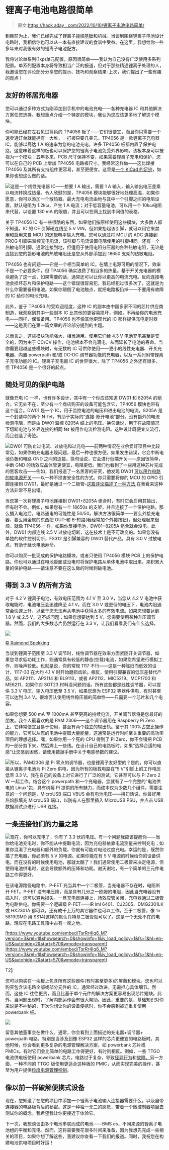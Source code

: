 # 锂离子电池电路很简单

> 原文:[https://hack aday . com/2022/10/10/锂离子电池电路简单/](https://hackaday.com/2022/10/10/lithium-ion-battery-circuitry-is-simple/)

到目前为止，我们已经完成了锂离子[操控基础](https://hackaday.com/2022/09/06/lithium-ion-batteries-are-your-friends/)和机械。当谈到围绕锂离子电池设计电路时，我相信你也可以从一本有直接建议的食谱中受益。在这里，我想给你一些多年来对我很有效的锂离子电池配方。

我将讨论单系列(1xp)单元配置，原因很简单——我认为自己没有广泛使用多系列配置。单系列配置本身将导致相当广泛的报道，但对于那些精通锂离子处理的人，我邀请您在评论部分分享您的提示、技巧和观察结果-上次，我们提出了一些有趣的观点！

## 友好的邻居充电器

您可以通过多种方式为刚添加到手机中的电池充电——各种充电器 IC 和其他解决方案任您选择。我想重点介绍一个特定的模块，我认为您应该更多地了解这个模块。

你可能已经在左右见过蓝色的 TP4056 板了——它们很便宜，而且你只需要一个速卖通订单就能拥有一大堆，一打板只要几美元。TP4056 是一款锂离子充电器 IC，能够以高达 1 A 的速率为您的电池充电。许多 TP4056 板都内置了保护电路，这意味着这样的板也可以保护您的锂离子电池免受外界影响。该板本身可以被视为一个模块；五年多来，PCB 尺寸保持不变，如果需要锂离子充电和保护，您可以在自己的 PCB 上增加 TP4056 电路板尺寸。我经常这样做——这比焊接 TP4056 及其所有支持组件更容易，甚至更便宜。这里是[一个 KiCad 的足迹](https://github.com/ZeroPhone/ZeroPhone-PCBs/blob/master/back_pcb/libs/footprints.pretty/TP4056_BREAKOUT.kicad_mod)，如果你也想这么做的话。

![](../Images/2acd821fab8324d8dda691e85257443f.png)这是一个线性充电器 IC——想要 1 A 输出，需要 1 A 输入，输入输出电压差乘以电流转换成热量。令人欣慰的是，TP4056 模块能够很好地处理高温，如果你愿意，你可以添加一个散热器。最大充电电流由地与其中一个引脚之间的电阻设置，默认电阻为 1.2kω，产生 1 A 电流；对于低容量电池，可以用一个 10kω电阻来代替，以设置 130 mA 的限值，并且可以在网上找到中间值的表格。

关于 TP4056 IC 有一些很酷的东西，如果他们按原样使用这些模块，大多数人都不知道。IC 的 CE 引脚硬连线至 5 V VIN，但如果抬起该引脚，就可以用它来禁用和启用来自 MCU 的逻辑电平输入充电。您可以通过将 MCU 的 ADC 连接到 PROG 引脚来监控充电电流，该引脚与电流设置电阻使用的引脚相同。还有一个热敏电阻引脚，通常连接到地，但适用于使用电阻分压器的各种热敏电阻，无论是连接到您的袋形电池的热敏电阻还是您从外部添加到 18650 支架的热敏电阻。

TP4056 也有问题——它是一个相当简单的 IC。在墙上电源可用的情况下，效率不是一个必要条件，但 TP4056 确实浪费了相当多的热量。基于开关充电器的模块避免了这一点，如果需要的话，通常还可以让你以更高的电流充电。反向连接电池会损坏芯片和保护电路——这个错误很容易犯，我已经犯过很多次了，这就是为什么你需要备用电池。如果你颠倒了电池触点，就把电路板扔掉——不要用有故障的 IC 给你的电池充电。

此外，鉴于 TP4056 的受欢迎程度，这种 IC 的副本由中国多家不同的芯片供应商制造，我观察到其中一些副本 IC 比其他的更容易损坏，例如，不再给你的电池充电——同样，保留备用。TP4056 也不像其他更现代的 IC 那样提供充电定时器——这是我们在第一篇文章的评论部分提到的主题。

总而言之，这些模块功能强大，相当通用。使用它们给 4.3 V 电池充电甚至是安全的，因为由于 CC/CV 操作，电池根本不会充满电，从而延长了电池的寿命。当你需要超越这些模块时，有无数的 IC 可供你使用——更小的线性充电器、开关充电器、内置 powerpath 和/或 DC-DC 调节器功能的充电器，以及一系列附带锂离子充电功能的 IC。锂离子充电器 IC 的世界很大，除了 TP4056 之外还有很多，但 TP4056 是一个很好的起点。

## 随处可见的保护电路

就像充电 IC 一样，也有许多设计，其中有一个你应该知道 DW01 和 8205A 的组合。它无处不在，至少有一个商店购买的设备可能包含它，TP4056 模块也带有这个组合。DW01 是一个 IC，用于监控电池的电压和进出电池的电流，8205A 是一个封装中的两个 N-fet，有助于实际的“连接-断开电池”部分。没有额外的电流检测电阻，而是由 DW01 监控 8205A 结上的电压。换句话说，用于在故障情况下切断电池与外界连接的相同 fet 被用作电流检测电阻。这种设计既便宜又流行，而且创造了奇迹。

![](../Images/730e9de71982be6cf5741c73fccffcc9.png)DW01 可防止过电流、过放电和过充电——前两种情况在业余爱好项目中比较常见，如果你的充电器出现问题，最后一种也很方便。如果发生错误，它会中断电池负极和电路 GND 之间的连接，换句话说，它会进行低端开关——原因很简单，中断 GND 的场效应晶体管更便宜，电阻更低。我们也看到了一些用这种芯片完成的黑客攻击——例如，我们报道了一名黑客的研究，他发现 DW01 [可以用作电路的软电源开关](https://hackaday.com/2020/04/05/turn-off-those-batteries-with-their-protection-chip/)——以一种不损害安全性的方式。你只需要将你的 MCU 的 GPIO 引脚连接到 DW01，最好是通过一个二极管–[这篇评论描述了一种方法](https://hackaday.com/2020/04/05/turn-off-those-batteries-with-their-protection-chip/#comment-6234912),在我看来这种方法非常不易出错。

当您第一次将锂离子电池连接到 DW01+8205A 组合时，有时它会启用其输出，但有时不会。例如，如果您有一个 18650s 的支架，并且连接了一个保护电路，那么插入电池后，电路通电的可能性是 50/50。解决方法很简单——要么外接充电器，要么用金属的东西把 OUT-和 B-短路(我经常加个外接按钮)，但处理起来很烦。就像 TP4056 一样，如果你反接电池，DW01+8205A 组合就会没电。此外，DW01 内部连线 2.5 V 过放电切断，这在技术上是不可改变的。如果您没有单独的软件控制切断，FS312 是引脚兼容的 DW01 替代产品，具有 3.0 V 过放电点，有助于延长电池寿命。

你可以购买一批现成的保护电路模块，或者只使用 TP4056 模块 PCB 上的保护电路。你也可以通过在电池膨胀或没电时将保护电路从单体电池中取出来，来积累大量的保护电路——请注意不要在这么做的时候刺破电池。

## 得到 3.3 V 的所有方法

对于 4.2 V 锂离子电池，有效电压范围为 4.1 V 至 3.0 V，当您从 4.2 V 电池中获取电能时，电池电压会迅速降至 4.1 V，而在 3.0 V 或更低的电压下，电池内阻通常会快速上升，以至于您无法再从电池中获得太多的有效电流。如果您想要达到 1.8 V 或 2.5 V，这不成问题；如果您想要达到 5 V，您需要使用某种升压调节器。然而，我们的大多数芯片仍然运行在 3.3 V，让我们看看我们有什么选择。

![](../Images/3bafe68ef9deea6b317bf45a19905e3b.png)

[© Raimond Spekking](https://commons.wikimedia.org/wiki/File:Dell_Professional_P2212H_-_controller_board_-_N415_1117-33-9917.jpg)

当谈到锂离子范围至 3.3 V 调节时，线性调节器在效率方面紧随开关调节器，如果您寻求低功耗工作，则通常具有较低的静态(空载)电流，如果您希望进行模拟工作，则噪声较低。也就是说，你的常规 1117 不行——这是一种陈旧而低效的设计，1117-33 在大约 4.1 V 时开始磨损齿轮。相反，使用引脚兼容的低压差替代产品，如 AP2111、AP2114 和 BL9110，或者 AP2112、MIC5219、MCP1700 和 ME6211，如果你对 SOT23 材料没问题的话。所有这些都是线性调节器，可以提供 3.3 V 电压，输入电压低至 3.5 V，如果您想为 ESP32 等器件供电，有时甚至可以达到 3.4 V。很难否认使用线性稳压器的简单性——只需要一个芯片和几个电容。

如果您想要 500 mA 至 1000mA 甚至更高的持续电流，开关调节器将是您最好的朋友。我个人最喜欢的是 PAM 2306——这个调节器用在 Raspberry Pi Zero 上，它非常便宜且易于使用，甚至有两个独立的输出轨。鉴于其 100%占空比操作的能力，它可以从您的电池中提取大量能量，这通常是运行时间至关重要的高功率项目的理想选择。嘿，如果你用一个死的 CPU 得到了 Pi Zero，你不会错把 PCB 的一部分剪下来，然后焊上一些线。在设计自己的电路板时，如果“选择合适的电感”让您感到困惑，请使用数据手册中关于电感参数的建议。

![](../Images/582612e8f132430b8b3b36d82b3c650b.png)所以，PAM2306 是 Pi 零点的调节器，也是锂离子友好型的？是的，你可以直接从锂离子电池为 Pi Zero 供电，因为所有的板载电路在“5 V”引脚上的工作电压低至 3.3 V。我在自己的设备上对它进行了广泛的测试，它甚至可以与 Pi Zero 2 W 一起工作。结合这个 powerpath 和一个充电器，您就有了一个完整的“电池供电的 Linux”包，具有树莓 Pi 提供的所有魅力，而成本仅为少数几个组件。需要注意的一个问题是，MicroUSB 端口 VBUS 会有电池电压——换句话说，你最好用热熔胶填充 MicroUSB 端口，以防有人在那里插入 MicroUSB PSU，并点击 USB 数据测试点进行 USB 连接。

## 一条连接他们的力量之路

![](../Images/e9004a6f99ab2ab82d10c1586f9ae0c4.png)现在，你可以充电了，你有了 3.3 伏的电压。有一个问题我应该提醒你——当你给电池充电时，你不能从中提取电流，因为充电器依靠电流测量来控制充电；如果你混淆了充电器和额外的负载，你就有可能对电池过度充电。幸运的是，既然你插了充电器，你必须有 5 V 的电源。如果你能在有 5 V 电源的时候给你的设备供电，而在没有的时候使用电池，那就太酷了！我们通常使用二极管来决定电源，但使用电池供电时，这会导致额外的压降和功耗。谢天谢地，有一个简单的三元件电路工作得更好。

在该电源路径电路中，P-FET 充当其中一个二极管，当充电器不存在时，电阻断开 FET。P-FET 没有电压降，而是具有几分之一欧姆的电阻，因此当充电器没有插入时，您可以避免损失。一旦充电器连接上，场效应管关闭，充电器通过二极管为电路供电。你需要一个逻辑级 P-FET——IR lml 6401、CJ2305、DMG2301LK 或 HX2301A 都可以，还有成千上万的其它器件也可以工作。至于二极管，像 1n 5819(SMD 用 SS14)这样的默认肖特基二极管就可以了。这是一个无处不在的电路，理应在电路工具箱中占有一席之地。

 [https://www.youtube.com/embed/TsrRr4Iq6_M?version=3&rel=1&showsearch=0&showinfo=1&iv_load_policy=1&fs=1&hl=en-US&autohide=2&start=570&wmode=transparent](https://www.youtube.com/embed/TsrRr4Iq6_M?version=3&rel=1&showsearch=0&showinfo=1&iv_load_policy=1&fs=1&hl=en-US&autohide=2&start=570&wmode=transparent)

T2】

您可以购买在一块板上包含所有这些器件(有时甚至更多)的屏蔽和模块。您也可以购买包含该电路全部或部分元件的 IC，通常经过改进，无需担心具体细节。然而，这些 IC 往往更贵，而且比基于单个元件的解决方案更容易出现芯片短缺。此外，当问题出现时，了解内部运作会有很大帮助。因此，重要的是，基础知识对你来说是不神秘的，下次你想让你的设备便携时，你不会感到被迫重复使用 powerbank 板。

![](../Images/6fe0fd653b31836ebb04b932c3606281.png)

留意其他董事会在做什么。通常，你会看到上面描述的充电器+调节器+ powerpath 电路，特别是当涉及到像 ESP32 这样的芯片更便宜的电路板时。其他时候，你会看到更多复杂的电源管理解决方案，如 powerbank 芯片或 PMICs。有时它们会比简单的电路工作得更好，有时则相反。例如，一些 TTGO 电池供电板使用 powerbank 芯片，电路过于复杂，导致[怪异行为](https://github.com/Xinyuan-LilyGO/LilyGo-T-Call-SIM800/issues/11)和[故障。](https://github.com/Xinyuan-LilyGO/LilyGo-T-Call-SIM800/issues/8)另一方面，一种不同的 TTGO 板使用更适合这种板的 PMIC，从而实现完美的操作，甚至为用户提供[粒度电源管理控制](https://www.thethingsnetwork.org/forum/t/ttgo-t-beam-topic/15297/179)。

## 像以前一样破解便携式设备

现在，您知道了在您的项目中添加一个锂离子电池输入连接器需要什么，以及自带连接器的电路板背后的秘密。这是一种独一无二的感觉，带着一个微控制器项目去测试你的概念。我希望我让你更接近于体验它。

下一次，我想谈谈由多个电池串联而成的电池——BMS es，不同来源的锂离子电池组的平衡和充电。然而，这将需要我花很多时间来准备，因为我想先完成一些相关的项目，如果你想了解这些，我建议你查看一下我们的报道。同时，我祝您在构建电池供电项目时好运！